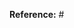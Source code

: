 **Reference:** #

<!--
IMPORTANT IMPORTANT IMPORTANT IMPORTANT

- Discuss the issue/idea with the maintainers using an issue BEFORE.
- Please keep your changes minimal and split them if you need to.
- Ensure there is a minimal reproduction attached for bug fixes.
- PR titles should follow conventional commit guidelines. Examples:
  - fix(scope): resolve xyz
  - feat: add a new feature
  - docs: improve wording

This will greatly help speed up the review process.

Thanks for your contribution ❤️

IMPORTANT IMPORTANT IMPORTANT IMPORTANT
-->
